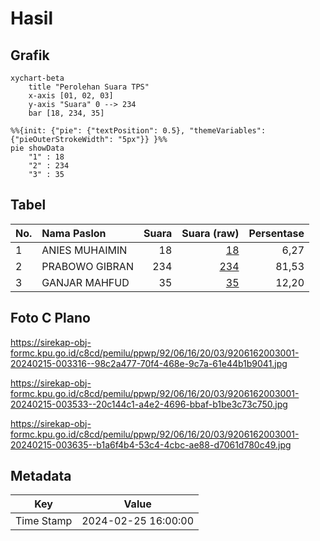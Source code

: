 # Hasil

## Grafik

```mermaid
xychart-beta
    title "Perolehan Suara TPS"
    x-axis [01, 02, 03]
    y-axis "Suara" 0 --> 234
    bar [18, 234, 35]
```

```mermaid
%%{init: {"pie": {"textPosition": 0.5}, "themeVariables": {"pieOuterStrokeWidth": "5px"}} }%%
pie showData
    "1" : 18
    "2" : 234
    "3" : 35
```

## Tabel

| No. | Nama Paslon    | Suara | Suara (raw) | Persentase |
|:--- |:-------------- | -----:| -----------:| ----------:|
| 1   | ANIES MUHAIMIN | 18    | [18][p-1]   | 6,27       |
| 2   | PRABOWO GIBRAN | 234   | [234][p-2]  | 81,53      |
| 3   | GANJAR MAHFUD  | 35    | [35][p-3]   | 12,20      |


[p-1]: https://github.com/gigit-pemilu/pemilu-2024-92-papua-barat/blob/main/pilpres/hitung-suara/sub/92-papua-barat/sub/06-teluk-bintuni/sub/16-aroba/sub/2003-sido-makmur/sub/001-tps/sub/paslon-1.txt
[p-2]: https://github.com/gigit-pemilu/pemilu-2024-92-papua-barat/blob/main/pilpres/hitung-suara/sub/92-papua-barat/sub/06-teluk-bintuni/sub/16-aroba/sub/2003-sido-makmur/sub/001-tps/sub/paslon-2.txt
[p-3]: https://github.com/gigit-pemilu/pemilu-2024-92-papua-barat/blob/main/pilpres/hitung-suara/sub/92-papua-barat/sub/06-teluk-bintuni/sub/16-aroba/sub/2003-sido-makmur/sub/001-tps/sub/paslon-3.txt

## Foto C Plano

https://sirekap-obj-formc.kpu.go.id/c8cd/pemilu/ppwp/92/06/16/20/03/9206162003001-20240215-003316--98c2a477-70f4-468e-9c7a-61e44b1b9041.jpg

https://sirekap-obj-formc.kpu.go.id/c8cd/pemilu/ppwp/92/06/16/20/03/9206162003001-20240215-003533--20c144c1-a4e2-4696-bbaf-b1be3c73c750.jpg

https://sirekap-obj-formc.kpu.go.id/c8cd/pemilu/ppwp/92/06/16/20/03/9206162003001-20240215-003635--b1a6f4b4-53c4-4cbc-ae88-d7061d780c49.jpg


## Metadata

| Key        | Value               |
| ---------- | ------------------- |
| Time Stamp | 2024-02-25 16:00:00 |



